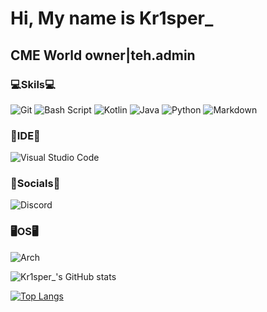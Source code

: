 Hi, My name is Kr1sper\_
==========================

CME World owner|teh.admin
-------------------------

### 💻Skils💻

![Git](https://img.shields.io/badge/git-%23F05033.svg?style=for-the-badge&logo=git&logoColor=white)
![Bash Script](https://img.shields.io/badge/bash_script-%23121011.svg?style=for-the-badge&logo=gnu-bash&logoColor=white)
![Kotlin](https://img.shields.io/badge/kotlin-%237F52FF.svg?style=for-the-badge&logo=kotlin&logoColor=white)
![Java](https://img.shields.io/badge/java-%23ED8B00.svg?style=for-the-badge&logo=openjdk&logoColor=white)
![Python](https://img.shields.io/badge/python-3670A0?style=for-the-badge&logo=python&logoColor=ffdd54)
![Markdown](https://img.shields.io/badge/markdown-%23000000.svg?style=for-the-badge&logo=markdown&logoColor=white)

### 🔌IDE🔌

![Visual Studio Code](https://img.shields.io/badge/Visual%20Studio%20Code-0078d7.svg?style=for-the-badge&logo=visual-studio-code&logoColor=white)

### 💬Socials💬

![Discord](https://img.shields.io/badge/Discord-%235865F2.svg?style=for-the-badge&logo=discord&logoColor=white)

### 🖥️OS🖥️
![Arch](https://img.shields.io/badge/Arch%20Linux-1793D1?logo=arch-linux&logoColor=fff&style=for-the-badge) 

![Kr1sper_'s GitHub stats](https://github-readme-stats.vercel.app/api?username=Kr1sper59&show_icons=true&theme=tokyonight)

[![Top Langs](https://github-readme-stats.vercel.app/api/top-langs/?username=Kr1sper59&layout=compact&theme=tokyonight)](https://github.com/anuraghazra/github-readme-stats)
